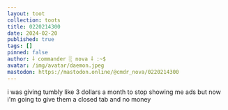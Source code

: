 ```yaml
---
layout: toot
collection: toots
title: 0220214300
date: 2024-02-20
published: true
tags: []
pinned: false
author: ⸸ commander ░ nova ⸸ :~$
avatar: /img/avatar/daemon.jpeg
mastodon: https://mastodon.online/@cmdr_nova/0220214300
---
```


i was giving tumbly like 3 dollars a month to stop showing me ads but now i'm going to give them a closed tab and no money
